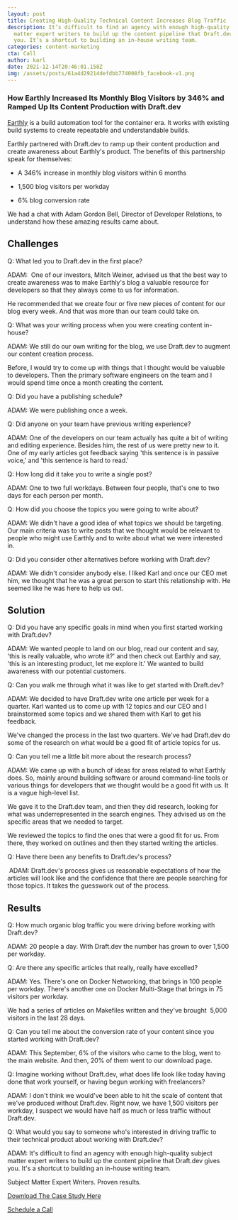 ```yaml
---
layout: post
title: Creating High-Quality Technical Content Increases Blog Traffic 
description: It’s difficult to find an agency with enough high-quality subject
  matter expert writers to build up the content pipeline that Draft.dev gives
  you. It’s a shortcut to building an in-house writing team.
categories: content-marketing
cta: Call
author: karl
date: 2021-12-14T20:46:01.158Z
img: /assets/posts/61a4d29214defdbb774008fb_facebook-v1.png
---
```

### How Earthly Increased Its Monthly Blog Visitors by 346% and Ramped Up Its Content Production with Draft.dev 

[Earthly](https://earthly.dev/) is a build automation tool for the container era. It works with existing build systems to create repeatable and understandable builds. 

Earthly partnered with Draft.dev to ramp up their content production and create awareness about Earthly's product. The benefits of this partnership speak for themselves:

-   A 346% increase in monthly blog visitors within 6 months 

-   1,500 blog visitors per workday

-   6% blog conversion rate

We had a chat with Adam Gordon Bell, Director of Developer Relations, to understand how these amazing results came about.

## Challenges

Q: What led you to Draft.dev in the first place?

ADAM:  One of our investors, Mitch Weiner, advised us that the best way to create awareness was to make Earthly's blog a valuable resource for developers so that they always come to us for information. 

He recommended that we create four or five new pieces of content for our blog every week. And that was more than our team could take on.

Q: What was your writing process when you were creating content in-house?

ADAM: We still do our own writing for the blog, we use Draft.dev to augment our content creation process. 

Before, I would try to come up with things that I thought would be valuable to developers. Then the primary software engineers on the team and I would spend time once a month creating the content. 

Q: Did you have a publishing schedule?

ADAM: We were publishing once a week.

Q: Did anyone on your team have previous writing experience?

ADAM: One of the developers on our team actually has quite a bit of writing and editing experience. Besides him, the rest of us were pretty new to it. One of my early articles got feedback saying 'this sentence is in passive voice,' and 'this sentence is hard to read.'

Q: How long did it take you to write a single post?

ADAM: One to two full workdays. Between four people, that's one to two days for each person per month.

Q: How did you choose the topics you were going to write about?

ADAM: We didn't have a good idea of what topics we should be targeting. Our main criteria was to write posts that we thought would be relevant to people who might use Earthly and to write about what we were interested in.

Q: Did you consider other alternatives before working with Draft.dev?

ADAM: We didn't consider anybody else. I liked Karl and once our CEO met him, we thought that he was a great person to start this relationship with. He seemed like he was here to help us out.

## Solution

Q: Did you have any specific goals in mind when you first started working with Draft.dev?

ADAM: We wanted people to land on our blog, read our content and say, 'this is really valuable, who wrote it?' and then check out Earthly and say, 'this is an interesting product, let me explore it.' We wanted to build awareness with our potential customers.

Q: Can you walk me through what it was like to get started with Draft.dev?

ADAM: We decided to have Draft.dev write one article per week for a quarter. Karl wanted us to come up with 12 topics and our CEO and I brainstormed some topics and we shared them with Karl to get his feedback.

We've changed the process in the last two quarters. We've had Draft.dev do some of the research on what would be a good fit of article topics for us.

Q: Can you tell me a little bit more about the research process?

ADAM: We came up with a bunch of ideas for areas related to what Earthly does. So, mainly around building software or around command-line tools or various things for developers that we thought would be a good fit with us. It is a vague high-level list.

We gave it to the Draft.dev team, and then they did research, looking for what was underrepresented in the search engines. They advised us on the specific areas that we needed to target. 

We reviewed the topics to find the ones that were a good fit for us. From there, they worked on outlines and then they started writing the articles. 

Q: Have there been any benefits to Draft.dev's process?

 ADAM: Draft.dev's process gives us reasonable expectations of how the articles will look like and the confidence that there are people searching for those topics. It takes the guesswork out of the process.

## Results

Q: How much organic blog traffic you were driving before working with Draft.dev?

ADAM: 20 people a day. With Draft.dev the number has grown to over 1,500 per workday.

Q: Are there any specific articles that really, really have excelled?

ADAM: Yes. There's one on Docker Networking, that brings in 100 people per workday. There's another one on Docker Multi-Stage that brings in 75 visitors per workday.

We had a series of articles on Makefiles written and they've brought  5,000 visitors in the last 28 days. 

Q: Can you tell me about the conversion rate of your content since you started working with Draft.dev?

ADAM: This September, 6% of the visitors who came to the blog, went to the main website. And then, 20% of them went to our download page.

Q: Imagine working without Draft.dev, what does life look like today having done that work yourself, or having begun working with freelancers?

ADAM: I don't think we would've been able to hit the scale of content that we've produced without Draft.dev. Right now, we have 1,500 visitors per workday, I suspect we would have half as much or less traffic without Draft.dev.

Q: What would you say to someone who's interested in driving traffic to their technical product about working with Draft.dev?

ADAM: It's difficult to find an agency with enough high-quality subject matter expert writers to build up the content pipeline that Draft.dev gives you. It's a shortcut to building an in-house writing team.

Subject Matter Expert Writers. Proven results.

 [Download The Case Study Here](https://draft.dev/case-study)

[Schedule a Call](https://draft.dev/call)